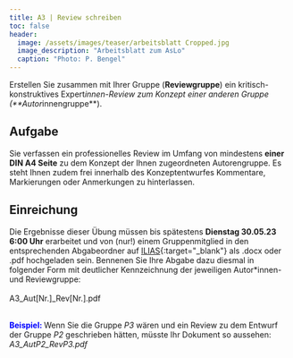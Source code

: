 ```yaml
---
title: A3 | Review schreiben
toc: false
header:
  image: /assets/images/teaser/arbeitsblatt Cropped.jpg
  image_description: "Arbeitsblatt zum AsLo"
  caption: "Photo: P. Bengel"
---
```


Erstellen Sie zusammen mit Ihrer Gruppe (**Reviewgruppe**) ein kritisch-konstruktives Expert*innen-Review zum Konzept einer anderen Gruppe (**Autor*innengruppe**).
<!--more-->

## Aufgabe
Sie verfassen ein professionelles Review im Umfang von mindestens **einer DIN A4 Seite** zu dem Konzept der Ihnen zugeordneten Autorengruppe. 
Es steht Ihnen zudem frei innerhalb des Konzeptentwurfes Kommentare, Markierungen oder Anmerkungen zu hinterlassen.

## Einreichung
Die Ergebnisse dieser Übung müssen bis spätestens **Dienstag 30.05.23 6:00 Uhr** erarbeitet und von (nur!) einem Gruppenmitglied in den entsprechenden Abgabeordner auf [ILIAS](https://ilias.uni-marburg.de/goto.php?target=crs_2862848&client_id=UNIMR){:target="_blank"} als .docx oder .pdf hochgeladen sein.
Bennenen Sie Ihre Abgabe dazu diesmal in folgender Form mit deutlicher Kennzeichnung der jeweiligen Autor*innen- und Reviewgruppe: <br> <br> A3_Aut[Nr.]_Rev[Nr.].pdf <br> <br>

**<font color="blue"> Beispiel: </font>** Wenn Sie die Gruppe _P3_ wären und ein Review zu dem Entwurf der Gruppe _P2_ geschrieben hätten, müsste Ihr Dokument so aussehen: <br>
_A3_AutP2_RevP3.pdf_






 












